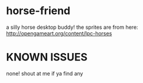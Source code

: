 # horse-friend
a silly horse desktop buddy!
the sprites are from here: http://opengameart.org/content/lpc-horses

# KNOWN ISSUES
none! shout at me if ya find any
